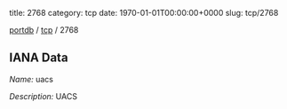 title: 2768
category: tcp
date: 1970-01-01T00:00:00+0000
slug: tcp/2768

[portdb](/) / [tcp](/category/tcp.html) / 2768


## IANA Data

_Name:_ uacs

_Description:_ UACS

